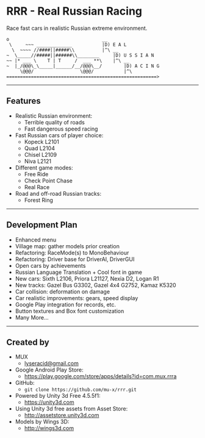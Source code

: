 # RRR - Real Russian Racing

Race fast cars in realistic Russian extreme environment.

```
o                                  __   
 \     ~~~ _____________           |D) E A L
  \  ~~~~ //####||#####\\          |^\ __
~  \_____//#####||######\\________     |D) U S S I A N
~~ |* ___ \    T | T     /  ___ **\    |^\ __       
~  |_/@@@\_\_____|______/__/@@@\__/        |D) A C I N G
     \@@@/                 \@@@/           |^\
=======================================================>
```

---


## Features

* Realistic Russian environment:
  - Terrible quality of roads
  - Fast dangerous speed racing
* Fast Russian cars of player choice:
  - Kopeck L2101
  - Quad L2104
  - Chisel L2109
  - Niva L2121
* Different game modes:
  - Free Ride
  - Check Point Chase
  - Real Race
* Road and off-road Russian tracks:
  - Forest Ring

---


## Development Plan

* Enhanced menu
* Village map: gather models prior creation
* Refactoring: RaceMode(s) to MonoBehaviour
* Refactoring: Driver base for DriverAI, DriverGUI
* Open cars by achievements
* Russian Language Translation + Cool font in game
* New cars: Sixth L2106, Priora L21127, Nexia D2, Logan R1
* New tracks: Gazel Bus G3302, Gazel 4x4 G2752, Kamaz K5320
* Car collision: deformation on damage
* Car realistic improvements: gears, speed display
* Google Play integration for records, etc.
* Button textures and Box font customization
* Many More...

---


## Created by

* MUX 
  - lyseracid@gmail.com
* Google Android Play Store: 
  - https://play.google.com/store/apps/details?id=com.mux.rrra
* GitHub:
  - `git clone https://github.com/mu-x/rrr.git`
* Powered by Unity 3d Free 4.5.5f1:
  - https://unity3d.com
* Using Unity 3d free assets from Asset Store: 
  - http://assetstore.unity3d.com
* Models by Wings 3D: 
  - http://wings3d.com
